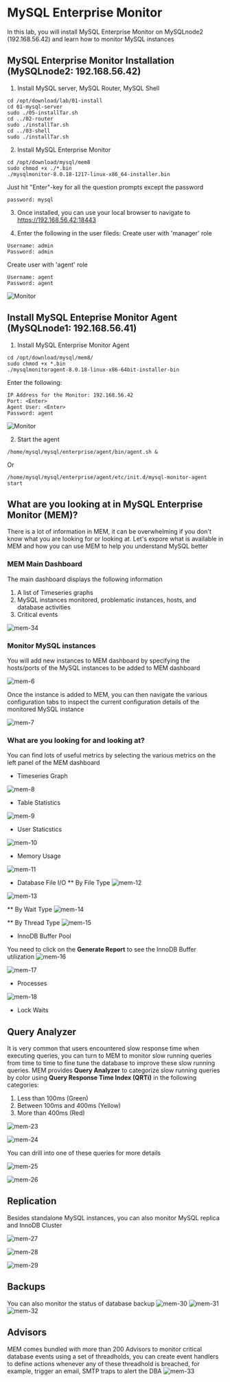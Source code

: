 # MySQL Enterprise Monitor
In this lab, you will install MySQL Enterprise Monitor on MySQLnode2 (192.168.56.42) and learn how to monitor MySQL instances

## MySQL Enterprise Monitor Installation (MySQLnode2: 192.168.56.42)
1. Install MySQL server, MySQL Router, MySQL Shell
```
cd /opt/download/lab/01-install
cd 01-mysql-server
sudo ./05-installTar.sh
cd ../02-router
sudo ./installTar.sh
cd ../03-shell
sudo ./installTar.sh
```

2. Install MySQL Enterprise Monitor
```
cd /opt/download/mysql/mem8
sudo chmod +x ./*.bin
./mysqlmonitor-8.0.18-1217-linux-x86_64-installer.bin
```
Just hit "Enter"-key for all the question prompts except the password
```
password: mysql
```

3. Once installed, you can use your local browser to navigate to https://192.168.56.42:18443

4. Enter the following in the user fileds:
Create user with 'manager' role
```
Username: admin
Password: admin
```
Create user with 'agent' role
```
Username: agent
Password: agent
```

![Monitor](img/MON1.png)

## Install MySQL Enteprise Monitor Agent (MySQLnode1: 192.168.56.41)
1. Install MySQL Enterprise Monitor Agent
```
cd /opt/download/mysql/mem8/
sudo chmod +x *.bin
./mysqlmonitoragent-8.0.18-linux-x86-64bit-installer-bin
```

Enter the following:
```
IP Address for the Monitor: 192.168.56.42
Port: <Enter>
Agent User: <Enter>
Password: agent
```

![Monitor](img/MON2.png)

2. Start the agent
```
/home/mysql/mysql/enterprise/agent/bin/agent.sh &
```
Or
```
/home/mysql/mysql/enterprise/agent/etc/init.d/mysql-monitor-agent start
```

## What are you looking at in MySQL Enterprise Monitor (MEM)?

There is a lot of information in MEM, it can be overwhelming if you don't know what you are looking for or looking at. Let's expore what is available in MEM and how you can use MEM to help you understand MySQL better

### MEM Main Dashboard

The main dashboard displays the following information
1. A list of Timeseries graphs
2. MySQL instances monitored, problematic instances, hosts, and database activities
3. Critical events

![mem-34](img/mem-34.png)

### Monitor MySQL instances

You will add new instances to MEM dashboard by specifying the hosts/ports of the MySQL instances to be added to MEM dashboard

![mem-6](img/mem-6.png)

Once the instance is added to MEM, you can then navigate the various configuration tabs to inspect the current configuration details of the monitored MySQL instance

![mem-7](img/mem-7.png)

### What are you looking for and looking at?

You can find lots of useful metrics by selecting the various metrics on the left panel of the MEM dashboard
* Timeseries Graph

![mem-8](img/mem-8.png)

* Table Statistics

![mem-9](img/mem-9.jpg)

* User Staticstics

![mem-10](img/mem-10.png)


* Memory Usage

![mem-11](img/mem-11.jpg)


* Database File I/O
** By File Type
![mem-12](img/mem-12.jpg)

![mem-13](img/mem-13.png)

** By Wait Type
![mem-14](img/mem-14.jpg)

** By Thread Type
![mem-15](img/mem-15.png)

* InnoDB Buffer Pool

You need to click on the **Generate Report** to see the InnoDB Buffer utilization
![mem-16](img/mem-16.png)

![mem-17](img/mem-17.png)

* Processes

![mem-18](img/mem-18.png)


* Lock Waits


## Query Analyzer

It is very common that users encountered slow response time when executing queries, you can turn to MEM to monitor slow running queries from time to time to fine tune the database to improve these slow running queries. MEM provides **Query Analyzer** to categorize slow running queries by color using **Query Response Time Index (QRTi)** in the following categories:
1. Less than 100ms (Green)
2. Between 100ms and 400ms (Yellow)
3. More than 400ms (Red)

![mem-23](img/mem-23.jpg)

![mem-24](img/mem-24.png)

You can drill into one of these queries for more details

![mem-25](img/mem-25.png)

![mem-26](img/mem-26.png)

## Replication

Besides standalone MySQL instances, you can also monitor MySQL replica and InnoDB Cluster

![mem-27](img/mem-27.png)

![mem-28](img/mem-28.png)

![mem-29](img/mem-29.png)

## Backups

You can also monitor the status of database backup
![mem-30](img/mem-30.png)
![mem-31](img/mem-31.png)
![mem-32](img/mem-32.png)

## Advisors

MEM comes bundled with more than 200 Advisors to monitor critical database events using a set of threadholds, you can create event handlers to define actions whenever any of these threadhold is breached, for example, trigger an email, SMTP traps to alert the DBA
![mem-33](img/mem-33.png)







